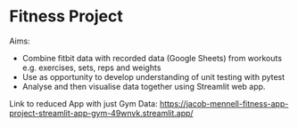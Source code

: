 # Fitness Project

Aims: 
- Combine fitbit data with recorded data (Google Sheets) from workouts
e.g. exercises, sets, reps and weights
- Use as opportunity to develop understanding of unit testing with pytest
- Analyse and then visualise data together using Streamlit web app.


Link to reduced App with just Gym Data:
https://jacob-mennell-fitness-app-project-streamlit-app-gym-49wnvk.streamlit.app/
